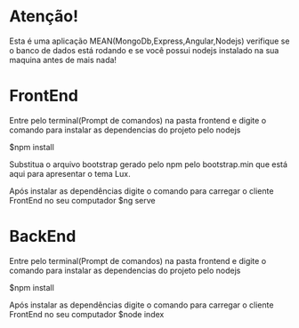 # Atenção!
Esta é uma aplicação MEAN(MongoDb,Express,Angular,Nodejs) verifique se o banco de dados está rodando e se você possui nodejs instalado na sua maquina antes de mais nada!

# FrontEnd
Entre pelo terminal(Prompt de comandos) na pasta frontend e digite o comando para instalar as dependencias do projeto pelo nodejs

$npm install

Substitua o arquivo bootstrap gerado pelo npm pelo bootstrap.min que está aqui para apresentar o tema Lux.

Após instalar as dependências digite o comando para carregar o cliente FrontEnd no seu computador
$ng serve

# BackEnd
Entre pelo terminal(Prompt de comandos) na pasta frontend e digite o comando para instalar as dependencias do projeto pelo nodejs

$npm install

Após instalar as dependências digite o comando para carregar o cliente FrontEnd no seu computador
$node index
